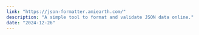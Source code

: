 ```yaml
---
link: "https://json-formatter.amiearth.com/"
description: "A simple tool to format and validate JSON data online."
date: "2024-12-26"
---
```

